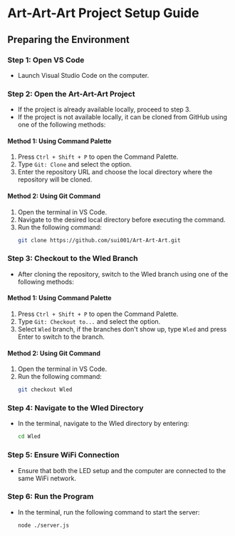 
# Art-Art-Art Project Setup Guide

## Preparing the Environment

### Step 1: Open VS Code
- Launch Visual Studio Code on the computer.

### Step 2: Open the Art-Art-Art Project
- If the project is already available locally, proceed to step 3.
- If the project is not available locally, it can be cloned from GitHub using one of the following methods:

#### Method 1: Using Command Palette
1. Press `Ctrl + Shift + P` to open the Command Palette.
2. Type `Git: Clone` and select the option.
3. Enter the repository URL and choose the local directory where the repository will be cloned.

#### Method 2: Using Git Command
1. Open the terminal in VS Code.
2. Navigate to the desired local directory before executing the command.
3. Run the following command:
   ```bash
   git clone https://github.com/sui001/Art-Art-Art.git
   ```
   


### Step 3: Checkout to the Wled Branch
- After cloning the repository, switch to the Wled branch using one of the following methods:

#### Method 1: Using Command Palette
1. Press `Ctrl + Shift + P` to open the Command Palette.
2. Type `Git: Checkout to...` and select the option.
3. Select  `Wled` branch, if the branches don't show up, type `Wled` and press Enter to switch to the branch.

#### Method 2: Using Git Command
1. Open the terminal in VS Code.
2. Run the following command:
   ```bash
   git checkout Wled
   ```

### Step 4: Navigate to the Wled Directory
- In the terminal, navigate to the Wled directory by entering:
   ```bash
   cd Wled
   ```

### Step 5: Ensure WiFi Connection
- Ensure that both the LED setup and the computer are connected to the same WiFi network.

### Step 6: Run the Program
- In the terminal, run the following command to start the server:
   ```bash
   node ./server.js
   ```
